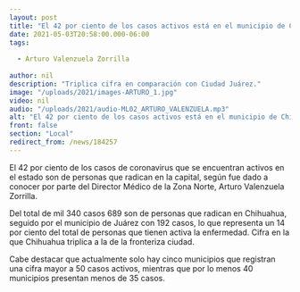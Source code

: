 ```yaml
---
layout: post
title: "El 42 por ciento de los casos activos está en el municipio de Chihuahua"
date: 2021-05-03T20:58:00.000-06:00
tags:
  
  - Arturo Valenzuela Zorrilla
  
author: nil
description: "Triplica cifra en comparación con Ciudad Juárez."
image: "/uploads/2021/images-ARTURO_1.jpg"
video: nil
audio: "/uploads/2021/audio-ML02_ARTURO_VALENZUELA.mp3"
alt: "El 42 por ciento de los casos activos está en el municipio de Chihuahua"
front: false
section: "Local"
redirect_from: /news/184257
---
```


El 42 por ciento de los casos de coronavirus que se encuentran activos en el estado son de personas que radican en la capital, según fue dado a conocer por parte del Director Médico de la Zona Norte, Arturo Valenzuela Zorrilla.

Del total de mil 340 casos 689 son de personas que radican en Chihuahua, seguido por el municipio de Juárez  con 192 casos, lo que representa un 14 por ciento del total de personas que tienen activa la enfermedad. Cifra en la que Chihuahua triplica a la de la fronteriza ciudad.

Cabe destacar que actualmente solo hay cinco municipios que registran una cifra mayor a 50 casos activos, mientras que por lo menos 40 municipios presentan menos de 35 casos. 
